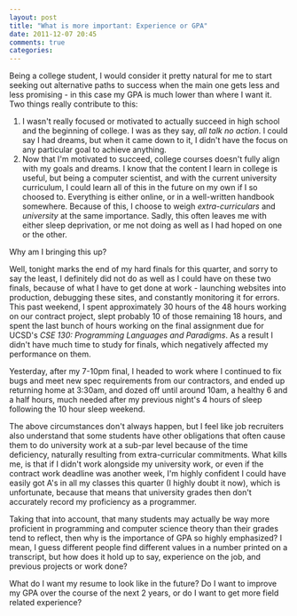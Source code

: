 ```yaml
---
layout: post
title: "What is more important: Experience or GPA"
date: 2011-12-07 20:45
comments: true
categories: 
---
```


Being a college student, I would consider it pretty natural for me to start seeking out
alternative paths to success when the main one gets less and less promising - in this case
my GPA is much lower than where I want it. Two things really contribute to this:

1. I wasn't really focused or motivated to actually succeed in high school and the beginning
of college. I was as they say, *all talk no action*. I could say I had dreams, but when it
came down to it, I didn't have the focus on any particular goal to achieve anything.
2. Now that I'm motivated to succeed, college courses doesn't fully align with my goals
and dreams. I know that the content I learn in college is useful, but being a computer scientist,
and with the current university curriculum, I could learn all of this in the future on my own
if I so choosed to. Everything is either online, or in a well-written handbook somewhere. Because
of this, I choose to weigh *extra-curriculars* and *university* at the same importance. Sadly,
this often leaves me with either sleep deprivation, or me not doing as well as I had hoped on
one or the other.

Why am I bringing this up?

Well, tonight marks the end of my hard finals for this quarter, and sorry to say the least, I
definitely did not do as well as I could have on these two finals, because of what I have to
get done at work - launching websites into production, debugging these sites, and constantly
monitoring it for errors. This past weekend, I spent approximately 30 hours of the 48 hours
working on our contract project, slept probably 10 of those remaining 18 hours, and spent the
last bunch of hours working on the final assignment due for UCSD's *CSE 130: Programming Languages
and Paradigms*. As a result I didn't have much time to study for finals, which negatively affected
my performance on them.

Yesterday, after my 7-10pm final, I headed to work where I continued to fix bugs and meet new
spec requirements from our contractors, and ended up returning home at 3:30am, and dozed off
until around 10am, a healthy 6 and a half hours, much needed after my previous night's 4 hours of
sleep following the 10 hour sleep weekend.

The above circumstances don't always happen, but I feel like job recruiters also understand
that some students have other obligations that often cause them to do university work at a sub-par
level because of the time deficiency, naturally resulting from extra-curricular commitments. What kills
me, is that if I didn't work alongside my university work, or even if the contract work deadline was
another week, I'm highly confident I could have easily got A's in all
my classes this quarter (I highly doubt it now), which is unfortunate, because that means that
university grades then don't accurately record my proficiency as a programmer.

Taking that into account, that many students may actually be way more proficient in programming and
computer science theory than their grades tend to reflect, then why is the importance of GPA so
highly emphasized? I mean, I guess different people find different values in a number printed on
a transcript, but how does it hold up to say, experience on the job, and previous projects or
work done?

What do I want my resume to look like in the future? Do I want to improve my GPA over the course of
the next 2 years, or do I want to get more field related experience?


